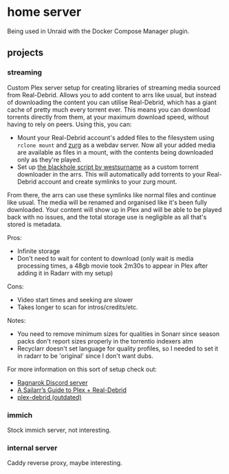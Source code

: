 # home server

Being used in Unraid with the Docker Compose Manager plugin.

## projects

### streaming

Custom Plex server setup for creating libraries of streaming media sourced from Real-Debrid. Allows you to add content to arrs like usual, but instead of downloading the content you can utilise Real-Debrid, which has a giant cache of pretty much every torrent ever. This means you can download torrents directly from them, at your maximum download speed, without having to rely on peers. Using this, you can:

- Mount your Real-Debrid account's added files to the filesystem using `rclone mount` and [zurg](https://github.com/debridmediamanager/zurg-testing) as a webdav server. Now all your added media are available as files in a mount, with the contents being downloaded only as they're played.
- Set up [the blackhole script by westsurname](https://github.com/westsurname/scripts) as a custom torrent downloader in the arrs. This will automatically add torrents to your Real-Debrid account and create symlinks to your zurg mount.

From there, the arrs can use these symlinks like normal files and continue like usual. The media will be renamed and organised like it's been fully downloaded. Your content will show up in Plex and will be able to be played back with no issues, and the total storage use is negligible as all that's stored is metadata.

Pros:

- Infinite storage
- Don't need to wait for content to download (only wait is media processing times, a 48gb movie took 2m30s to appear in Plex after adding it in Radarr with my setup)

Cons:

- Video start times and seeking are slower
- Takes longer to scan for intros/credits/etc.

Notes:

- You need to remove minimum sizes for qualities in Sonarr since season packs don't report sizes properly in the torrentio indexers atm
- Recyclarr doesn't set language for quality profiles, so I needed to set it in radarr to be 'original' since I don't want dubs.

For more information on this sort of setup check out:

- [Ragnarok Discord server](https://discord.gg/wDgVdH8vNM)
- [A Sailarr’s Guide to Plex + Real-Debrid](https://puksthepirate.notion.site/puksthepirate/eebe27d130fa400c8a0536cab9d46eb3)
- [plex-debrid (outdated)](https://github.com/itsToggle/plex_debrid)

### immich

Stock immich server, not interesting.

### internal server

Caddy reverse proxy, maybe interesting.
